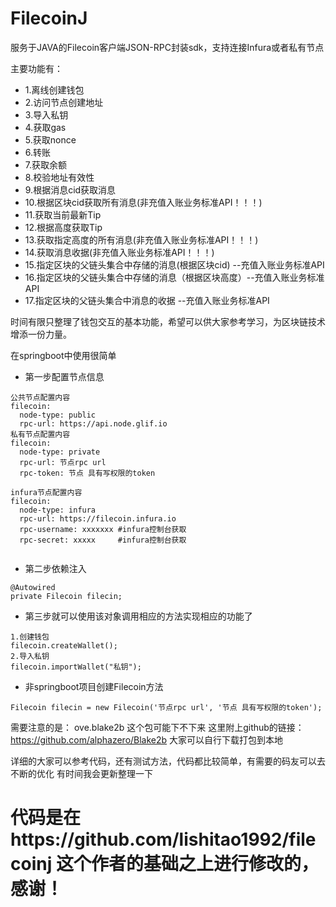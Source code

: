 # FilecoinJ

服务于JAVA的Filecoin客户端JSON-RPC封装sdk，支持连接Infura或者私有节点

主要功能有：

* 1.离线创建钱包
* 2.访问节点创建地址
* 3.导入私钥
* 4.获取gas
* 5.获取nonce
* 6.转账
* 7.获取余额
* 8.校验地址有效性
* 9.根据消息cid获取消息
* 10.根据区块cid获取所有消息(非充值入账业务标准API！！！)
* 11.获取当前最新Tip
* 12.根据高度获取Tip
* 13.获取指定高度的所有消息(非充值入账业务标准API！！！)
* 14.获取消息收据(非充值入账业务标准API！！！)
* 15.指定区块的父链头集合中存储的消息(根据区块cid) --充值入账业务标准API
* 16.指定区块的父链头集合中存储的消息（根据区块高度）--充值入账业务标准API
* 17.指定区块的父链头集合中消息的收据               --充值入账业务标准API


时间有限只整理了钱包交互的基本功能，希望可以供大家参考学习，为区块链技术增添一份力量。

在springboot中使用很简单
* 第一步配置节点信息
 ``` 
 公共节点配置内容
 filecoin:
   node-type: public
   rpc-url: https://api.node.glif.io
 私有节点配置内容
 filecoin:
   node-type: private
   rpc-url: 节点rpc url
   rpc-token: 节点 具有写权限的token
   
 infura节点配置内容
 filecoin:
   node-type: infura
   rpc-url: https://filecoin.infura.io
   rpc-username: xxxxxxx #infura控制台获取
   rpc-secret: xxxxx     #infura控制台获取
  
```
* 第二步依赖注入
 ``` 
 @Autowired
private Filecoin filecin;
```
* 第三步就可以使用该对象调用相应的方法实现相应的功能了
```
1.创建钱包
filecoin.createWallet();
2.导入私钥
filecoin.importWallet("私钥");
```
* 非springboot项目创建Filecoin方法
```
Filecoin filecin = new Filecoin('节点rpc url', '节点 具有写权限的token');
```

需要注意的是：
ove.blake2b
这个包可能下不下来
这里附上github的链接：https://github.com/alphazero/Blake2b
大家可以自行下载打包到本地
        
详细的大家可以参考代码，还有测试方法，代码都比较简单，有需要的码友可以去不断的优化
有时间我会更新整理一下

# 代码是在https://github.com/lishitao1992/filecoinj 这个作者的基础之上进行修改的，感谢！

